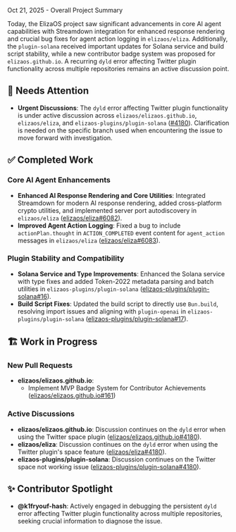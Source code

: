 Oct 21, 2025 - Overall Project Summary

Today, the ElizaOS project saw significant advancements in core AI agent capabilities with Streamdown integration for enhanced response rendering and crucial bug fixes for agent action logging in `elizaos/eliza`. Additionally, the `plugin-solana` received important updates for Solana service and build script stability, while a new contributor badge system was proposed for `elizaos.github.io`. A recurring `dyld` error affecting Twitter plugin functionality across multiple repositories remains an active discussion point.

## 🚨 Needs Attention 
- **Urgent Discussions**: The `dyld` error affecting Twitter plugin functionality is under active discussion across `elizaos/elizaos.github.io`, `elizaos/eliza`, and `elizaos-plugins/plugin-solana` ([#4180](https://github.com/elizaos/elizaos.github.io/issues/4180)). Clarification is needed on the specific branch used when encountering the issue to move forward with investigation.

## ✅ Completed Work
### Core AI Agent Enhancements
- **Enhanced AI Response Rendering and Core Utilities**: Integrated Streamdown for modern AI response rendering, added cross-platform crypto utilities, and implemented server port autodiscovery in `elizaos/eliza` ([elizaos/eliza#6082](https://github.com/elizaos/eliza/pull/6082)).
- **Improved Agent Action Logging**: Fixed a bug to include `actionPlan.thought` in `ACTION_COMPLETED` event content for `agent_action` messages in `elizaos/eliza` ([elizaos/eliza#6083](https://github.com/elizaos/eliza/pull/6083)).

### Plugin Stability and Compatibility
- **Solana Service and Type Improvements**: Enhanced the Solana service with type fixes and added Token-2022 metadata parsing and batch utilities in `elizaos-plugins/plugin-solana` ([elizaos-plugins/plugin-solana#16](https://github.com/elizaos-plugins/plugin-solana/pull/16)).
- **Build Script Fixes**: Updated the build script to directly use `Bun.build`, resolving import issues and aligning with `plugin-openai` in `elizaos-plugins/plugin-solana` ([elizaos-plugins/plugin-solana#17](https://github.com/elizaos-plugins/plugin-solana/pull/17)).

## 🏗️ Work in Progress
### New Pull Requests
- **elizaos/elizaos.github.io**:
    - Implement MVP Badge System for Contributor Achievements ([elizaos/elizaos.github.io#161](https://github.com/elizaos/elizaos.github.io/pull/161))

### Active Discussions
- **elizaos/elizaos.github.io**: Discussion continues on the `dyld` error when using the Twitter space plugin ([elizaos/elizaos.github.io#4180](https://github.com/elizaos/elizaos.github.io/issues/4180)).
- **elizaos/eliza**: Discussion continues on the `dyld` error when using the Twitter plugin's space feature ([elizaos/eliza#4180](https://github.com/elizaos/eliza/issues/4180)).
- **elizaos-plugins/plugin-solana**: Discussion continues on the Twitter space not working issue ([elizaos-plugins/plugin-solana#4180](https://github.com/elizaos-plugins/plugin-solana/issues/4180)).

## ✨ Contributor Spotlight
- **@k1fryouf-hash**: Actively engaged in debugging the persistent `dyld` error affecting Twitter plugin functionality across multiple repositories, seeking crucial information to diagnose the issue.